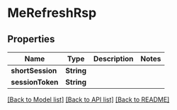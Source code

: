 # MeRefreshRsp

## Properties
Name | Type | Description | Notes
------------ | ------------- | ------------- | -------------
**shortSession** | **String** |  | 
**sessionToken** | **String** |  | 

[[Back to Model list]](../README.md#documentation-for-models) [[Back to API list]](../README.md#documentation-for-api-endpoints) [[Back to README]](../README.md)


